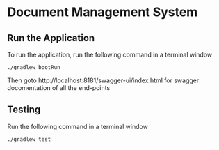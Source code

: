 # Document Management System

## Run the Application

To run the application, run the following command in a terminal window

`./gradlew bootRun`

Then goto http://localhost:8181/swagger-ui/index.html for swagger docomentation of all the end-points

## Testing

Run the following command in a terminal window

`./gradlew test`
